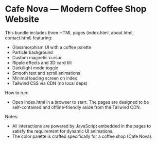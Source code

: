 # Cafe Nova — Modern Coffee Shop Website

This bundle includes three HTML pages (index.html, about.html, contact.html) featuring:

- Glassmorphism UI with a coffee palette
- Particle background
- Custom magnetic cursor
- Ripple effects and 3D card tilt
- Dark/light mode toggle
- Smooth text and scroll animations
- Minimal loading screen on index
- Tailwind CSS via CDN (no local deps)

How to run:
- Open index.html in a browser to start. The pages are designed to be self-contained and offline-friendly aside from the Tailwind CDN.

Notes:
- All interactions are powered by JavaScript embedded in the pages to satisfy the requirement for dynamic UI animations.
- The color palette is crafted specifically for a coffee shop (Cafe Nova).